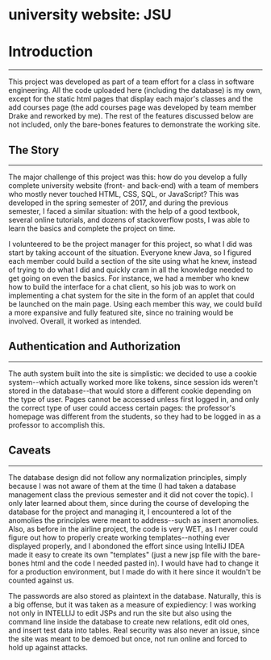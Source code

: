 # university website: JSU

<h1> Introduction </h1>
<hr>
This project was developed as part of a team effort for a class in software engineering. All the code uploaded here (including the database) is my own, except for the static html pages that display each major's classes and the add courses page (the add courses page was developed by team member Drake and reworked by me). The rest of the features discussed below are not included, only the bare-bones features to demonstrate the working site. 

<h2> The Story </h2>
<hr>

The major challenge of this project was this: how do you develop a fully complete university website (front- and back-end) with a team of members who mostly never touched HTML, CSS, SQL, or JavaScript? This was developed in the spring semester of 2017, and during the previous semester, I faced a similar situation: with the help of a good textbook, several online tutorials, and dozens of stackoverflow posts, I was able to learn the basics and complete the project on time.

I volunteered to be the project manager for this project, so what I did was start by taking account of the situation. Everyone knew Java, so I figured each member could build a section of the site using what he knew, instead of trying to do what I did and quickly cram in all the knowledge needed to get going on even the basics. For instance, we had a member who knew how to build the interface for a chat client, so his job was to work on implementing a chat system for the site in the form of an applet that could be launched on the main page. Using each member this way, we could build a more expansive and fully featured site, since no training would be involved. Overall, it worked as intended. 

<h2> Authentication and Authorization </h2> 
<hr>
The auth system built into the site is simplistic: we decided to use a cookie system--which actually worked more like tokens, since session ids weren't stored in the database--that would store a different cookie depending on the type of user. Pages cannot be accessed unless first logged in, and only the correct type of user could access certain pages: the professor's homepage was different from the students, so they had to be logged in as a professor to accomplish this. 

<h2> Caveats </h2>
<hr>
The database design did not follow any normalization principles, simply because I was not aware of them at the time (I had taken a database management class the previous semester and it did not cover the topic). I only later learned about them, since during the course of developing the database for the project and managing it, I encountered a lot of the anomolies the principles were meant to address--such as insert anomolies. Also, as before in the airline project, the code is very WET, as I never could figure out how to properly create working templates--nothing ever displayed properly, and I abondoned the effort since using IntelliJ IDEA made it easy to create its own "templates" (just a new jsp file with the bare-bones html and the code I needed pasted in). I would have had to change it for a production environment, but I made do with it here since it wouldn't be counted against us. 

The passwords are also stored as plaintext in the database. Naturally, this is a big offense, but it was taken as a measure of expiediency: I was working not only in INTELLIJ to edit JSPs and run the site but also using the command line inside the database to create new relations, edit old ones, and insert test data into tables. Real security was also never an issue, since the site was meant to be demoed but once, not run online and forced to hold up against attacks. 




